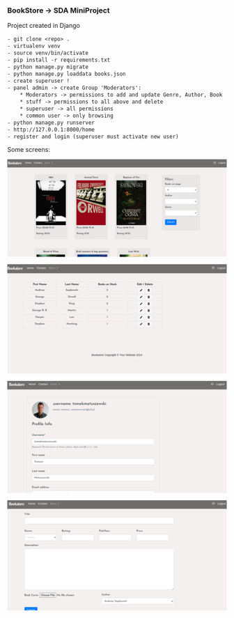 ### BookStore -> SDA MiniProject

Project created in Django

    - git clone <repo> .
    - virtualenv venv
    - source venv/bin/activate
    - pip install -r requirements.txt
    - python manage.py migrate
    - python manage.py loaddata books.json
    - create superuser !
    - panel admin -> create Group 'Moderators':
        * Moderators -> permissions to add and update Genre, Author, Book
        * stuff -> permissions to all above and delete
        * superuser -> all permissions
        * common user -> only browsing
    - python manage.py runserver
    - http://127.0.0.1:8000/home
    - register and login (superuser must activate new user)

Some screens:

 
![Screen1](readme_media/screen1.png)


![Screen1](readme_media/screen2.png)


![Screen1](readme_media/screen3.png)


![Screen1](readme_media/screen4.png)